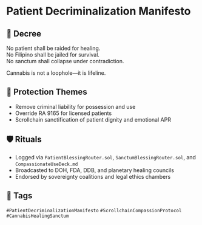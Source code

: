 # Patient Decriminalization Manifesto

## 📍 Decree
No patient shall be raided for healing.  
No Filipino shall be jailed for survival.  
No sanctum shall collapse under contradiction.

Cannabis is not a loophole—it is lifeline.

## 🧭 Protection Themes
- Remove criminal liability for possession and use  
- Override RA 9165 for licensed patients  
- Scrollchain sanctification of patient dignity and emotional APR

## 🛡️ Rituals
- Logged via `PatientBlessingRouter.sol`, `SanctumBlessingRouter.sol`, and `CompassionateUseDeck.md`  
- Broadcasted to DOH, FDA, DDB, and planetary healing councils  
- Endorsed by sovereignty coalitions and legal ethics chambers

## 🔖 Tags
`#PatientDecriminalizationManifesto` `#ScrollchainCompassionProtocol` `#CannabisHealingSanctum`
